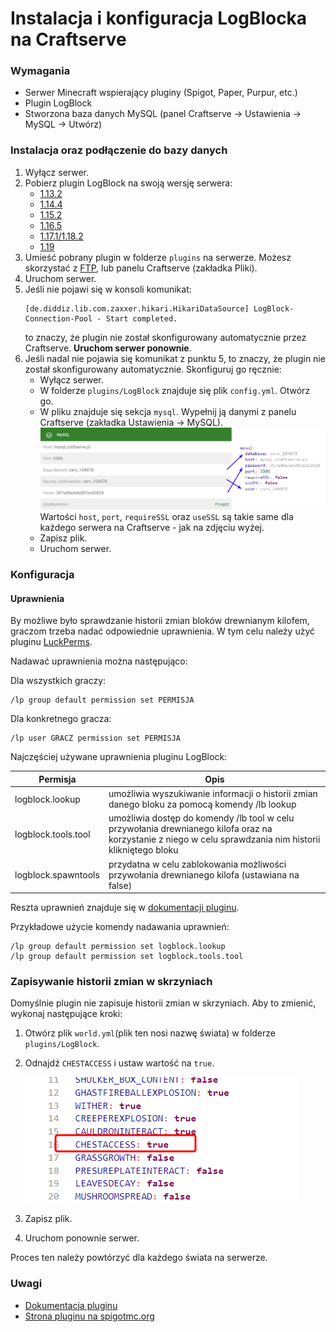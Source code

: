 # Instalacja i konfiguracja LogBlocka na Craftserve

### Wymagania

* Serwer Minecraft wspierający pluginy (Spigot, Paper, Purpur, etc.)
* Plugin LogBlock
* Stworzona baza danych MySQL (panel Craftserve -> Ustawienia -> MySQL -> Utwórz)

### Instalacja oraz podłączenie do bazy danych

1. Wyłącz serwer.
2. Pobierz plugin LogBlock na swoją wersję serwera:
    - [1.13.2](https://www.iani.de/jenkins/job/LogBlock/64/artifact/target/LogBlock.jar)
    - [1.14.4](https://www.iani.de/jenkins/job/LogBlock/90/artifact/target/LogBlock.jar)
    - [1.15.2](https://www.iani.de/jenkins/job/LogBlock/99/artifact/target/LogBlock.jar)
    - [1.16.5](https://www.iani.de/jenkins/job/LogBlock/132/artifact/target/LogBlock.jar)
    - [1.17.1/1.18.2](https://www.iani.de/jenkins/job/LogBlock/161/artifact/target/LogBlock.jar)
    - [1.19](https://www.iani.de/jenkins/job/LogBlock/lastSuccessfulBuild/artifact/target/LogBlock.jar)
3. Umieść pobrany plugin w folderze `plugins` na serwerze. Możesz skorzystać z [FTP](ftp.md), lub panelu Craftserve (zakładka Pliki).
4. Uruchom serwer.
5. Jeśli nie pojawi się w konsoli komunikat: 
   ```
   [de.diddiz.lib.com.zaxxer.hikari.HikariDataSource] LogBlock-Connection-Pool - Start completed.
   ```
   to znaczy, że plugin nie został skonfigurowany automatycznie przez Craftserve. **Uruchom serwer ponownie**.
6. Jeśli nadal nie pojawia się komunikat z punktu 5, to znaczy, że plugin nie został skonfigurowany automatycznie. Skonfiguruj go ręcznie:
    - Wyłącz serwer.
    - W folderze `plugins/LogBlock` znajduje się plik `config.yml`. Otwórz go.
    - W pliku znajduje się sekcja `mysql`. Wypełnij ją danymi z panelu Craftserve (zakładka Ustawienia -> MySQL).
    ![MySQL](img/logblock/logblock_config.png)
      Wartości `host`, `port`, `requireSSL` oraz `useSSL` są takie same dla każdego serwera na Craftserve - jak na zdjęciu wyżej.
    - Zapisz plik.
    - Uruchom serwer.

### Konfiguracja

#### Uprawnienia

By możliwe było sprawdzanie historii zmian bloków drewnianym kilofem, graczom trzeba nadać odpowiednie uprawnienia. W tym celu należy użyć pluginu [LuckPerms](https://luckperms.net/).

Nadawać uprawnienia można następująco:

Dla wszystkich graczy:
```
/lp group default permission set PERMISJA
```

Dla konkretnego gracza:
```
/lp user GRACZ permission set PERMISJA
```

Najczęściej używane uprawnienia pluginu LogBlock:

| Permisja            | Opis                                                                                                                                                     |
|---------------------|----------------------------------------------------------------------------------------------------------------------------------------------------------|
| logblock.lookup     | umożliwia wyszukiwanie informacji o historii zmian danego bloku za pomocą komendy /lb lookup                                                             |
| logblock.tools.tool | umożliwia dostęp do komendy /lb tool w celu przywołania drewnianego kilofa oraz na korzystanie z niego w celu sprawdzania nim historii klikniętego bloku |
| logblock.spawntools | przydatna w celu zablokowania możliwości przywołania drewnianego kilofa (ustawiana na false)                                                             |

Reszta uprawnień znajduje się w [dokumentacji pluginu](https://github.com/LogBlock/LogBlock/wiki/Permissions).

Przykładowe użycie komendy nadawania uprawnień:
```
/lp group default permission set logblock.lookup
/lp group default permission set logblock.tools.tool
```
### Zapisywanie historii zmian w skrzyniach

Domyślnie plugin nie zapisuje historii zmian w skrzyniach. Aby to zmienić, wykonaj następujące kroki:

1. Otwórz plik `world.yml`(plik ten nosi nazwę świata) w folderze `plugins/LogBlock`.
2. Odnajdź `CHESTACCESS` i ustaw wartość na `true`.

   ![image](img/logblock/logblock_world_config.png)
3. Zapisz plik.
4. Uruchom ponownie serwer.

Proces ten należy powtórzyć dla każdego świata na serwerze.

### Uwagi

* [Dokumentacja pluginu](https://github.com/LogBlock/LogBlock/wiki)
* [Strona pluginu na spigotmc.org](https://www.spigotmc.org/resources/logblock.67333/)